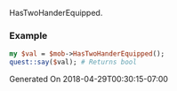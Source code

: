 HasTwoHanderEquipped.
### Example

```perl
my $val = $mob->HasTwoHanderEquipped();
quest::say($val); # Returns bool
```


Generated On 2018-04-29T00:30:15-07:00